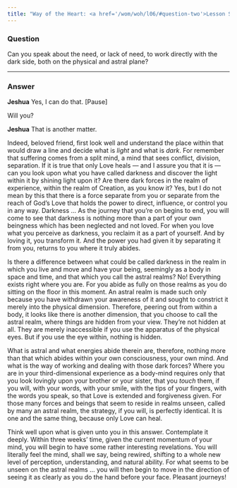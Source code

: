 ```yaml
---
title: "Way of the Heart: <a href='/wom/woh/l06/#question-two'>Lesson Six</a> - <small>Question Two</small>"
---
```


### Question

Can you speak about the need, or lack of need, to work
directly with the dark side, both on the physical and astral plane?

---

### Answer

**Jeshua** Yes, I can do that. [Pause]

Will you?

**Jeshua** That is another matter.

Indeed, beloved friend, first look well and understand the place within
that would draw a line and decide what is *light* and what is *dark*. For
remember that suffering comes from a split mind, a mind that sees
conflict, division, separation. If it is true that only Love heals — and
I assure you that it is — can you look upon what you have called
darkness and discover the light within it by shining light upon it? Are
there dark forces in the realm of experience, within the realm of
Creation, as you know it? Yes, but I do not mean by this that there is a
force separate from you or separate from the reach of God’s Love that
holds the power to direct, influence, or control you in any way.
Darkness ... As the journey that you’re on begins to end, you will
come to see that darkness is nothing more than a part of your own
beingness which has been neglected and not loved. For when you love what
you perceive as darkness, you reclaim it as a part of yourself. And by
loving it, you transform it. And the power you had given it by
separating it from you, returns to you where it truly abides.

Is there a difference between what could be called darkness in the realm
in which you live and move and have your being, seemingly as a body in
space and time, and that which you call the astral realms? No!
Everything exists right where you are. For you abide as fully on those
realms as you do sitting on the floor in this moment. An astral realm is
made such only because you have withdrawn your awareness of it and
sought to constrict it merely into the physical dimension. Therefore,
peering out from within a body, it looks like there is another
dimension, that you choose to call the astral realm, where things are
hidden from your view. They’re not hidden at all. They are merely
inaccessible if you use the apparatus of the physical eyes. But if you
use the eye within, nothing is hidden.

What is astral and what energies abide therein are, therefore, nothing more
than that which abides within your own consciousness, your own mind. And what
is the way of working and dealing with those dark forces? Where you are in your
third-dimensional experience as a body-mind requires only that you look
lovingly upon your brother or your sister, that you *touch* them, if you will,
with your words, with your smile, with the tips of your fingers, with the words
you speak, so that Love is extended and forgiveness given. For those many
forces and beings that seem to reside in realms unseen, called by many an
astral realm, the strategy, if you will, is perfectly identical. It is one and
the same thing, because only Love can heal.

Think well upon what is given unto you in this answer. Contemplate it
deeply. Within three weeks’ time, given the current momentum of your
mind, you will begin to have some rather interesting revelations. You
will literally feel the mind, shall we say, being rewired, shifting to a
whole new level of perception, understanding, and natural ability. For
what seems to be unseen on the astral realms ... you will then begin
to move in the direction of seeing it as clearly as you do the hand
before your face. Pleasant journeys!

